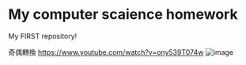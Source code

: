 # My computer scaience homework
My FIRST repository!

奇偶轉換
https://www.youtube.com/watch?v=ony539T074w
![image](https://user-images.githubusercontent.com/95206772/143829294-91234038-945e-4885-9369-ba426924c407.png)


